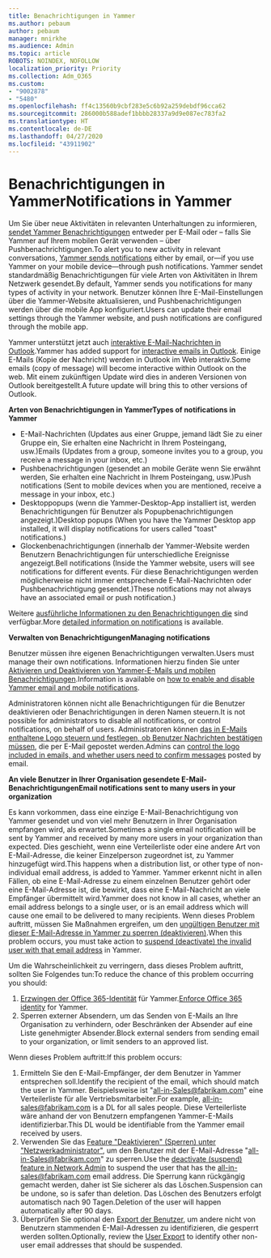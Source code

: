 ```yaml
---
title: Benachrichtigungen in Yammer
ms.author: pebaum
author: pebaum
manager: mnirkhe
ms.audience: Admin
ms.topic: article
ROBOTS: NOINDEX, NOFOLLOW
localization_priority: Priority
ms.collection: Adm_O365
ms.custom:
- "9002878"
- "5480"
ms.openlocfilehash: ff4c13560b9cbf283e5c6b92a259debdf96cca62
ms.sourcegitcommit: 286000b588adef1bbbb28337a9d9e087ec783fa2
ms.translationtype: HT
ms.contentlocale: de-DE
ms.lasthandoff: 04/27/2020
ms.locfileid: "43911902"
---
```

# <a name="notifications-in-yammer"></a><span data-ttu-id="ac0ba-102">Benachrichtigungen in Yammer</span><span class="sxs-lookup"><span data-stu-id="ac0ba-102">Notifications in Yammer</span></span>

<span data-ttu-id="ac0ba-103">Um Sie über neue Aktivitäten in relevanten Unterhaltungen zu informieren, [ sendet Yammer Benachrichtigungen](https://support.microsoft.com/en-gb/office/enable-or-disable-yammer-email-and-phone-notifications-93e530e0-189f-4768-8f28-7683d48cc996) entweder per E-Mail oder – falls Sie Yammer auf Ihrem mobilen Gerät verwenden – über Pushbenachrichtigungen.</span><span class="sxs-lookup"><span data-stu-id="ac0ba-103">To alert you to new activity in relevant conversations, [Yammer sends notifications](https://support.microsoft.com/en-gb/office/enable-or-disable-yammer-email-and-phone-notifications-93e530e0-189f-4768-8f28-7683d48cc996) either by email, or—if you use Yammer on your mobile device—through push notifications.</span></span> <span data-ttu-id="ac0ba-104">Yammer sendet standardmäßig Benachrichtigungen für viele Arten von Aktivitäten in Ihrem Netzwerk gesendet.</span><span class="sxs-lookup"><span data-stu-id="ac0ba-104">By default, Yammer sends you notifications for many types of activity in your network.</span></span> <span data-ttu-id="ac0ba-105">Benutzer können Ihre E-Mail-Einstellungen über die Yammer-Website aktualisieren, und Pushbenachrichtigungen werden über die mobile App konfiguriert.</span><span class="sxs-lookup"><span data-stu-id="ac0ba-105">Users can update their email settings through the Yammer website, and push notifications are configured through the mobile app.</span></span> 

<span data-ttu-id="ac0ba-106">Yammer unterstützt jetzt auch [interaktive E-Mail-Nachrichten in Outlook](https://techcommunity.microsoft.com/t5/outlook-blog/interactive-yammer-emails-in-outlook-on-the-web-are-here/ba-p/1209420).</span><span class="sxs-lookup"><span data-stu-id="ac0ba-106">Yammer has added support for [interactive emails in Outlook](https://techcommunity.microsoft.com/t5/outlook-blog/interactive-yammer-emails-in-outlook-on-the-web-are-here/ba-p/1209420).</span></span> <span data-ttu-id="ac0ba-107">Einige E-Mails (Kopie der Nachricht) werden in Outlook im Web interaktiv.</span><span class="sxs-lookup"><span data-stu-id="ac0ba-107">Some emails (copy of message) will become interactive within Outlook on the web.</span></span> <span data-ttu-id="ac0ba-108">Mit einem zukünftigen Update wird dies in anderen Versionen von Outlook bereitgestellt.</span><span class="sxs-lookup"><span data-stu-id="ac0ba-108">A future update will bring this to other versions of Outlook.</span></span>

<span data-ttu-id="ac0ba-109">**Arten von Benachrichtigungen in Yammer**</span><span class="sxs-lookup"><span data-stu-id="ac0ba-109">**Types of notifications in Yammer**</span></span>

- <span data-ttu-id="ac0ba-110">E-Mail-Nachrichten (Updates aus einer Gruppe, jemand lädt Sie zu einer Gruppe ein, Sie erhalten eine Nachricht in Ihrem Posteingang, usw.)</span><span class="sxs-lookup"><span data-stu-id="ac0ba-110">Emails (Updates from a group, someone invites you to a group, you receive a message in your inbox, etc.)</span></span>
- <span data-ttu-id="ac0ba-111">Pushbenachrichtigungen (gesendet an mobile Geräte wenn Sie erwähnt werden, Sie erhalten eine Nachricht in Ihrem Posteingang, usw.)</span><span class="sxs-lookup"><span data-stu-id="ac0ba-111">Push notifications (Sent to mobile devices when you are mentioned, receive a message in your inbox, etc.)</span></span>
- <span data-ttu-id="ac0ba-112">Desktoppopups (wenn die Yammer-Desktop-App installiert ist, werden Benachrichtigungen für Benutzer als Popupbenachrichtigungen angezeigt.)</span><span class="sxs-lookup"><span data-stu-id="ac0ba-112">Desktop popups (When you have the Yammer Desktop app installed, it will display notifications for users called "toast" notifications.)</span></span>
- <span data-ttu-id="ac0ba-113">Glockenbenachrichtigungen (innerhalb der Yammer-Website werden Benutzern Benachrichtigungen für unterschiedliche Ereignisse angezeigt.</span><span class="sxs-lookup"><span data-stu-id="ac0ba-113">Bell notifications (Inside the Yammer website, users will see notifications for different events.</span></span> <span data-ttu-id="ac0ba-114">Für diese Benachrichtigungen werden möglicherweise nicht immer entsprechende E-Mail-Nachrichten oder Pushbenachrichtigung gesendet.)</span><span class="sxs-lookup"><span data-stu-id="ac0ba-114">These notifications may not always have an associated email or push notification.)</span></span>

<span data-ttu-id="ac0ba-115">Weitere [ausführliche Informationen zu den Benachrichtigungen die](https://support.microsoft.com/en-gb/office/enable-or-disable-yammer-email-and-phone-notifications-93e530e0-189f-4768-8f28-7683d48cc996) sind verfügbar.</span><span class="sxs-lookup"><span data-stu-id="ac0ba-115">More [detailed information on notifications](https://support.microsoft.com/en-gb/office/enable-or-disable-yammer-email-and-phone-notifications-93e530e0-189f-4768-8f28-7683d48cc996) is available.</span></span>

<span data-ttu-id="ac0ba-116">**Verwalten von Benachrichtigungen**</span><span class="sxs-lookup"><span data-stu-id="ac0ba-116">**Managing notifications**</span></span>

<span data-ttu-id="ac0ba-117">Benutzer müssen ihre eigenen Benachrichtigungen verwalten.</span><span class="sxs-lookup"><span data-stu-id="ac0ba-117">Users must manage their own notifications.</span></span> <span data-ttu-id="ac0ba-118">Informationen hierzu finden Sie unter [Aktivieren und Deaktivieren von Yammer-E-Mails und mobilen Benachrichtigungen](https://support.microsoft.com/en-gb/office/enable-or-disable-yammer-email-and-phone-notifications-93e530e0-189f-4768-8f28-7683d48cc996).</span><span class="sxs-lookup"><span data-stu-id="ac0ba-118">Information is available on [how to enable and disable Yammer email and mobile notifications](https://support.microsoft.com/en-gb/office/enable-or-disable-yammer-email-and-phone-notifications-93e530e0-189f-4768-8f28-7683d48cc996).</span></span> 

<span data-ttu-id="ac0ba-119">Administratoren können nicht alle Benachrichtigungen für die Benutzer deaktivieren oder Benachrichtigungen in deren Namen steuern.</span><span class="sxs-lookup"><span data-stu-id="ac0ba-119">It is not possible for administrators to disable all notifications, or control notifications, on behalf of users.</span></span> <span data-ttu-id="ac0ba-120">Administratoren können [das in E-Mails enthaltene Logo steuern und festlegen, ob Benutzer Nachrichten bestätigen müssen](https://docs.microsoft.com/yammer/configure-your-yammer-network/configure-email-and-yammer), die per E-Mail gepostet werden.</span><span class="sxs-lookup"><span data-stu-id="ac0ba-120">Admins can [control the logo included in emails, and whether users need to confirm messages](https://docs.microsoft.com/yammer/configure-your-yammer-network/configure-email-and-yammer) posted by email.</span></span>

<span data-ttu-id="ac0ba-121">**An viele Benutzer in Ihrer Organisation gesendete E-Mail-Benachrichtigungen**</span><span class="sxs-lookup"><span data-stu-id="ac0ba-121">**Email notifications sent to many users in your organization**</span></span>

<span data-ttu-id="ac0ba-122">Es kann vorkommen, dass eine einzige E-Mail-Benachrichtigung von Yammer gesendet und von viel mehr Benutzern in Ihrer Organisation empfangen wird, als erwartet.</span><span class="sxs-lookup"><span data-stu-id="ac0ba-122">Sometimes a single email notification will be sent by Yammer and received by many more users in your organization than expected.</span></span> <span data-ttu-id="ac0ba-123">Dies geschieht, wenn eine Verteilerliste oder eine andere Art von E-Mail-Adresse, die keiner Einzelperson zugeordnet ist, zu Yammer hinzugefügt wird.</span><span class="sxs-lookup"><span data-stu-id="ac0ba-123">This happens when a distribution list, or other type of non-individual email address, is added to Yammer.</span></span> <span data-ttu-id="ac0ba-124">Yammer erkennt nicht in allen Fällen, ob eine E-Mail-Adresse zu einem einzelnen Benutzer gehört oder eine E-Mail-Adresse ist, die bewirkt, dass eine E-Mail-Nachricht an viele Empfänger übermittelt wird.</span><span class="sxs-lookup"><span data-stu-id="ac0ba-124">Yammer does not know in all cases, whether an email address belongs to a single user, or is an email address which will cause one email to be delivered to many recipients.</span></span> <span data-ttu-id="ac0ba-125">Wenn dieses Problem auftritt, müssen Sie Maßnahmen ergreifen, um den [ungültigen Benutzer mit dieser E-Mail-Adresse in Yammer zu sperren (deaktivieren)](https://docs.microsoft.com/yammer/manage-yammer-users/add-block-or-remove-users#remove-users).</span><span class="sxs-lookup"><span data-stu-id="ac0ba-125">When this problem occurs, you must take action to [suspend (deactivate) the invalid user with that email address](https://docs.microsoft.com/yammer/manage-yammer-users/add-block-or-remove-users#remove-users) in Yammer.</span></span> 

<span data-ttu-id="ac0ba-126">Um die Wahrscheinlichkeit zu verringern, dass dieses Problem auftritt, sollten Sie Folgendes tun:</span><span class="sxs-lookup"><span data-stu-id="ac0ba-126">To reduce the chance of this problem occurring you should:</span></span>

1. <span data-ttu-id="ac0ba-127">[Erzwingen der Office 365-Identität](https://docs.microsoft.com/yammer/configure-your-yammer-network/enforce-office-365-identity) für Yammer.</span><span class="sxs-lookup"><span data-stu-id="ac0ba-127">[Enforce Office 365 identity](https://docs.microsoft.com/yammer/configure-your-yammer-network/enforce-office-365-identity) for Yammer.</span></span>
2. <span data-ttu-id="ac0ba-128">Sperren externer Absendern, um das Senden von E-Mails an Ihre Organisation zu verhindern, oder Beschränken der Absender auf eine Liste genehmigter Absender.</span><span class="sxs-lookup"><span data-stu-id="ac0ba-128">Block external senders from sending email to your organization, or limit senders to an approved list.</span></span>

<span data-ttu-id="ac0ba-129">Wenn dieses Problem auftritt:</span><span class="sxs-lookup"><span data-stu-id="ac0ba-129">If this problem occurs:</span></span>

1. <span data-ttu-id="ac0ba-130">Ermitteln Sie den E-Mail-Empfänger, der dem Benutzer in Yammer entsprechen soll.</span><span class="sxs-lookup"><span data-stu-id="ac0ba-130">Identify the recipient of the email, which should match the user in Yammer.</span></span> <span data-ttu-id="ac0ba-131">Beispielsweise ist "all-in-Sales@fabrikam.com" eine Verteilerliste für alle Vertriebsmitarbeiter.</span><span class="sxs-lookup"><span data-stu-id="ac0ba-131">For example, all-in-sales@fabrikam.com is a DL for all sales people.</span></span> <span data-ttu-id="ac0ba-132">Diese Verteilerliste wäre anhand der von Benutzern empfangenen Yammer-E-Mails identifizierbar.</span><span class="sxs-lookup"><span data-stu-id="ac0ba-132">This DL would be identifiable from the Yammer email received by users.</span></span>
2. <span data-ttu-id="ac0ba-133">Verwenden Sie das [Feature "Deaktivieren" (Sperren) unter "Netzwerkadministrator"](https://docs.microsoft.com/yammer/manage-yammer-users/add-block-or-remove-users#remove-users), um den Benutzer mit der E-Mail-Adresse "all-in-Sales@fabrikam.com" zu sperren.</span><span class="sxs-lookup"><span data-stu-id="ac0ba-133">Use the [deactivate (suspend) feature in Network Admin](https://docs.microsoft.com/yammer/manage-yammer-users/add-block-or-remove-users#remove-users) to suspend the user that has the all-in-sales@fabrikam.com email address.</span></span> <span data-ttu-id="ac0ba-134">Die Sperrung kann rückgängig gemacht werden, daher ist Sie sicherer als das Löschen.</span><span class="sxs-lookup"><span data-stu-id="ac0ba-134">Suspension can be undone, so is safer than deletion.</span></span> <span data-ttu-id="ac0ba-135">Das Löschen des Benutzers erfolgt automatisch nach 90 Tagen.</span><span class="sxs-lookup"><span data-stu-id="ac0ba-135">Deletion of the user will happen automatically after 90 days.</span></span>
3. <span data-ttu-id="ac0ba-136">Überprüfen Sie optional den [Export der Benutzer](https://docs.microsoft.com/yammer/manage-security-and-compliance/export-yammer-enterprise-data#ExportUsers), um andere nicht von Benutzern stammenden E-Mail-Adressen zu identifizieren, die gesperrt werden sollten.</span><span class="sxs-lookup"><span data-stu-id="ac0ba-136">Optionally, review the [User Export](https://docs.microsoft.com/yammer/manage-security-and-compliance/export-yammer-enterprise-data#ExportUsers) to identify other non-user email addresses that should be suspended.</span></span>
